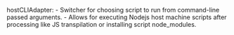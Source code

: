 hostCLIAdapter:
    - Switcher for choosing script to run from command-line passed arguments.
    - Allows for executing Nodejs host machine scripts after processing like JS transpilation or installing script node_modules.